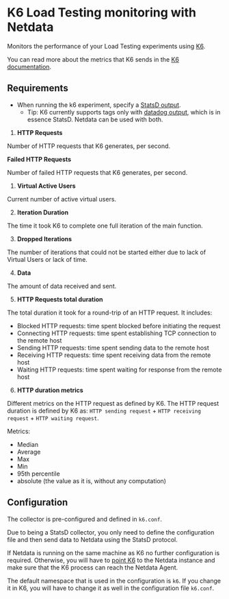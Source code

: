 <!--
title: "K6 Load Testing monitoring with Netdata"
custom_edit_url: https://github.com/netdata/netdata/edit/master/collectors/stats.d.plugin/k6.md
sidebar_label: "K6 Load Testing"
-->

# K6 Load Testing monitoring with Netdata

Monitors the performance of your Load Testing experiments using [K6](https://k6.io/).

You can read more about the metrics that K6 sends in the [K6 documentation](https://k6.io/docs/using-k6/metrics/). 

## Requirements

-   When running the k6 experiment, specify a [StatsD output](https://k6.io/docs/results-visualization/statsd/).
    -   Tip: K6 currently supports tags only with [datadog output](https://k6.io/docs/results-visualization/datadog/), which is in essence StatsD. Netdata can be used with both.


1. **HTTP Requests**

Number of HTTP requests that K6 generates, per second.

**Failed HTTP Requests**

Number of failed HTTP requests that K6 generates, per second.

1. **Virtual Active Users**

Current number of active virtual users.

2. **Iteration Duration**

The time it took K6 to complete one full iteration of the main function.

3. **Dropped Iterations**

The number of iterations that could not be started either due to lack of Virtual Users or lack of time.

4. **Data**

The amount of data received and sent.

5. **HTTP Requests total duration**
   
The total duration it took for a round-trip of an HTTP request. It includes:
- Blocked HTTP requests: time spent blocked before initiating the request
- Connecting HTTP requests: time spent establishing TCP connection to the remote host
- Sending HTTP requests: time spent sending data to the remote host
- Receiving HTTP requests: time spent receiving data from the remote host
- Waiting HTTP requests: time spent waiting for response from the remote host

6. **HTTP duration metrics**

Different metrics on the HTTP request as defined by K6. The HTTP request duration is defined by K6 as: `HTTP sending request` + `HTTP receiving request` + `HTTP waiting request`. 

Metrics:
- Median
- Average
- Max
- Min
- 95th percentile
- absolute (the value as it is, without any computation)

## Configuration

The collector is pre-configured and defined in `k6.conf`.

Due to being a StatsD collector, you only need to define the configuration file and then send data to Netdata using the StatsD protocol.

If Netdata is running on the same machine as K6 no further configuration is required. Otherwise, you will have to [point K6](https://k6.io/docs/results-visualization/statsd/) to the Netdata instance and make sure that the K6 process can reach the Netdata Agent.

The default namespace that is used in the configuration is `k6`. If you change it in K6, you will have to change it as well in the configuration file `k6.conf`. 
